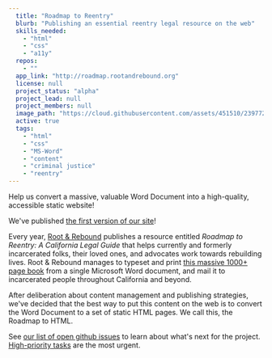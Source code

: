 ```yaml
---
  title: "Roadmap to Reentry"
  blurb: "Publishing an essential reentry legal resource on the web"
  skills_needed: 
    - "html"
    - "css"
    - "a11y"
  repos: 
    - ""
  app_link: "http://roadmap.rootandrebound.org"
  license: null
  project_status: "alpha"
  project_lead: null
  project_members: null
  image_path: "https://cloud.githubusercontent.com/assets/451510/23977211/f873c780-09a9-11e7-80fc-bfeded2b3b3e.png"
  active: true
  tags: 
    - "html"
    - "css"
    - "MS-Word"
    - "content"
    - "criminal justice"
    - "reentry"
---
```

Help us convert a massive, valuable Word Document into a high-quality, accessible static website!

We've published [the first version of our site](http://roadmap.rootandrebound.org/)!

Every year, [Root & Rebound](http://www.rootandrebound.org/) publishes a resource entitled _Roadmap to Reentry: A California Legal Guide_ that helps currently and formerly incarcerated folks, their loved ones, and advocates work towards rebuilding lives. Root & Rebound manages to typeset and print [this massive 1000+ page book](https://objects-us-west-1.dream.io/roadmapguide/RoadmapGuide-2016.pdf) from a single Microsoft Word document, and mail it to incarcerated people throughout California and beyond.

After deliberation about content management and publishing strategies, we've decided that the best way to put this content on the web is to convert the Word Document to a set of static HTML pages. We call this, the Roadmap to HTML.

See [our list of open github issues](https://github.com/rootandrebound/roadmap-to-html/issues) to learn about what's next for the project. [High-priority tasks](https://github.com/rootandrebound/roadmap-to-html/issues?q=is%3Aopen+is%3Aissue+label%3A%22high+priority%22) are the most urgent.